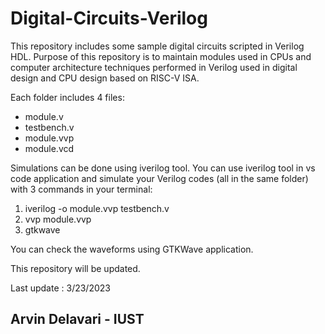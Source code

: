 # Digital-Circuits-Verilog

This repository includes some sample digital circuits scripted in Verilog HDL.
Purpose of this repository is to maintain modules used in CPUs and computer architecture techniques performed in Verilog used in digital design and CPU design based on RISC-V ISA.


Each folder includes 4 files:
- module.v
- testbench.v
- module.vvp
- module.vcd

Simulations can be done using iverilog tool.
You can use iverilog tool in vs code application and simulate your Verilog codes (all in the same folder) with 3 commands in your terminal:
1) iverilog -o module.vvp testbench.v
2) vvp module.vvp
3) gtkwave

You can check the waveforms using GTKWave application.

This repository will be updated.

Last update : 3/23/2023
## Arvin Delavari - IUST
